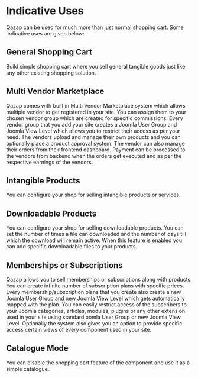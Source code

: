 # Indicative Uses

Qazap can be used for much more than just normal shopping cart. Some indicative uses are given below:

## <a id="general-shopping-cart" class="docs-anchor"></a>General Shopping Cart

Build simple shopping cart where you sell general tangible goods just like any other existing shopping solution.

## <a id="multi-vendor-marketplace" class="docs-anchor"></a>Multi Vendor Marketplace

Qazap comes with built in Multi Vendor Marketplace system which allows multiple vendor to get registered in your site. You can assign them to your chosen vendor group which are created for specific commissions. Every vendor group that you add your site creates a Joomla User Group and Joomla View Level which allows you to restrict their access as per your need. The vendors upload and manage their own products and you can optionally place a product approval system. The vendor can also manage their orders from their frontend dashboard. Payment can be processed to the vendors from backend when the orders get executed and as per the respective earnings of the vendors. 

## <a id="intangible-products" class="docs-anchor"></a>Intangible Products

You can configure your shop for selling intangible products or services. 

## <a id="downloadable-products" class="docs-anchor"></a>Downloadable Products

You can configure your shop for selling downloadable products. You can set the number of times a file can downloaded and the number of days till which the download will remain active. When this feature is enabled you can add specific downloadable files to your products. 

## <a id="memberships" class="docs-anchor"></a>Memberships or Subscriptions

Qazap allows you to sell memberships or subscriptions along with products. You can create infinite number of subscription plans with specific prices. Every membership/subscription plans that you create also create a new Joomla User Group and new Joomla View Level which gets automatically mapped with the plan. You can easily restrict access of the subscribers to your Joomla categories, articles, modules, plugins or any other extension used in your site using standard oomla User Group or new Joomla View Level. Optionally the system also gives you an option to provide specific access certain views of every component used in your site. 

## <a id="catalogue-mode" class="docs-anchor"></a>Catalogue Mode

You can disable the shopping cart feature of the component and use it as a simple catalogue. 
